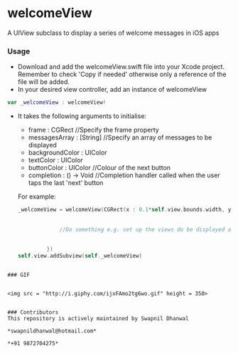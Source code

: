 # welcomeView
A UIView subclass to display a series of welcome messages in iOS apps

### Usage
- Download and add the welcomeView.swift file into your Xcode project. Remember to check 'Copy if needed' otherwise only a reference of the file will be added.
- In your desired view controller, add an instance of welcomeView

```swift
var _welcomeView : welcomeView!
```

- It takes the following arguments to initialise:
  - frame : CGRect //Specify the frame property
  - messagesArray : [String] //Specify an array of messages to be displayed
  - backgroundColor : UIColor
  - textColor : UIColor
  - buttonColor : UIColor //Colour of the next button
  - completion : () -> Void //Completion handler called when the user taps the last 'next' button

  For example:
  
  ```swift
  _welcomeView = welcomeView(CGRect(x : 0.1*self.view.bounds.width, y : 0.1*self.view.bounds.height, width : 0.8*self.view.bounds.width, height : 0.8*self.view.bounds.height), ["First message!", "Second message!"], getColor(red: 61, green: 78, blue: 245), UIColor.white, UIColor.white, {
                
               
               //Do something e.g. set up the views do be displayed after the welcome view completes.
                    
                    
           })
  self.view.addSubview(self._welcomeView)
```

### GIF


<img src = "http://i.giphy.com/ijxFAmo2tg6wo.gif" height = 350>


### Contributors
This repository is actively maintained by Swapnil Dhanwal

*swapnildhanwal@hotmail.com*

*+91 9872704275*



